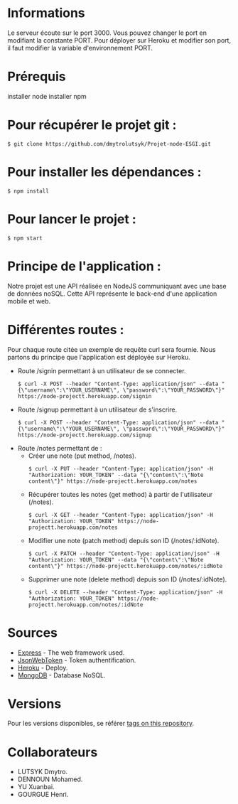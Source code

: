 # Informations

Le serveur écoute sur le port 3000. Vous pouvez changer le port en modifiant la constante PORT.
Pour déployer sur Heroku et modifier son port, il faut modifier la variable d'environnement PORT.

# Prérequis

installer node
installer npm

# Pour récupérer le projet git : 
```
$ git clone https://github.com/dmytrolutsyk/Projet-node-ESGI.git
```

# Pour installer les dépendances :
```
$ npm install
```

# Pour lancer le projet :
```
$ npm start
```

# Principe de l'application :

Notre projet est une API réalisée en NodeJS communiquant avec une base de données noSQL. Cette API représente le back-end d'une application mobile et web.

# Différentes routes :

Pour chaque route citée un exemple de requête curl sera fournie. Nous partons du principe que l'application est déployée sur Heroku.

* Route /signin permettant à un utilisateur de se connecter.
	```
	$ curl -X POST --header "Content-Type: application/json" --data "{\"username\":\"YOUR_USERNAME\", \"password\":\"YOUR_PASSWORD\"}" https://node-projectt.herokuapp.com/signin
	```
* Route /signup permettant à un utilisateur de s'inscrire.
	```
	$ curl -X POST --header "Content-Type: application/json" --data "{\"username\":\"YOUR_USERNAME\", \"password\":\"YOUR_PASSWORD\"}" https://node-projectt.herokuapp.com/signup
	```
* Route /notes permettant de :
	* Créer une note (put method, /notes).
		```
		$ curl -X PUT --header "Content-Type: application/json" -H "Authorization: YOUR_TOKEN" --data "{\"content\":\"Note content\"}" https://node-projectt.herokuapp.com/notes
		```
	* Récupérer toutes les notes (get method) à partir de l'utilisateur (/notes).
		```
		$ curl -X GET --header "Content-Type: application/json" -H "Authorization: YOUR_TOKEN" https://node-projectt.herokuapp.com/notes
		```
	* Modifier une note (patch method) depuis son ID (/notes/:idNote).
		```
		$ curl -X PATCH --header "Content-Type: application/json" -H "Authorization: YOUR_TOKEN" --data "{\"content\":\"Note content\"}" https://node-projectt.herokuapp.com/notes/:idNote
		```
	* Supprimer une note (delete method) depuis son ID (/notes/:idNote).
		```
		$ curl -X DELETE --header "Content-Type: application/json" -H "Authorization: YOUR_TOKEN" https://node-projectt.herokuapp.com/notes/:idNote
		```

# Sources

* [Express](https://expressjs.com/en/api.html) - The web framework used.
* [JsonWebToken](https://github.com/auth0/node-jsonwebtoken) - Token authentification.
* [Heroku](https://dashboard.heroku.com/apps) - Deploy.
* [MongoDB](https://www.mongodb.com) - Database NoSQL.

# Versions

Pour les versions disponibles, se référer [tags on this repository](https://github.com/dmytrolutsyk/Projet-node-ESGI/tags).

# Collaborateurs

* LUTSYK Dmytro.
* DENNOUN Mohamed.
* YU Xuanbai.
* GOURGUE Henri.

